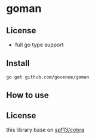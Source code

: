 # goman

## License
  - full go type support

## Install
```
go get github.com/govenue/goman
```

## How to use

## License 
this library base on [spf13/cobra](https://github.com/spf13/cobra)

